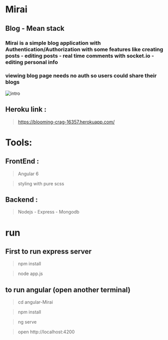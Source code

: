 # Mirai
## Blog - Mean stack
### Mirai is a simple blog application with Authentication/Authorization with some features like creating posts - editing posts - real time comments with socket.io - editing personal info
### viewing blog page needs no auth so users could share their blogs

![intro](angular-Mirai/src/assets/demo.gif) 


## Heroku link :
> https://blooming-crag-16357.herokuapp.com/

# Tools:
## FrontEnd :
> Angular 6

> styling with pure scss

## Backend :
> Nodejs - Express - Mongodb

# run
## First to run express server
> npm install

> node app.js

## to run angular (open another terminal)
> cd angular-Mirai

> npm install

> ng serve

> open http://localhost:4200
